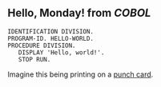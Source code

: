 ## Hello, Monday! from *COBOL*
```cobol
IDENTIFICATION DIVISION.
PROGRAM-ID. HELLO-WORLD.
PROCEDURE DIVISION.
   DISPLAY 'Hello, world!'.
   STOP RUN.
```
Imagine this being printing on a [punch card](http://commons.wikimedia.org/wiki/File:Punch-card-cobol.jpg).